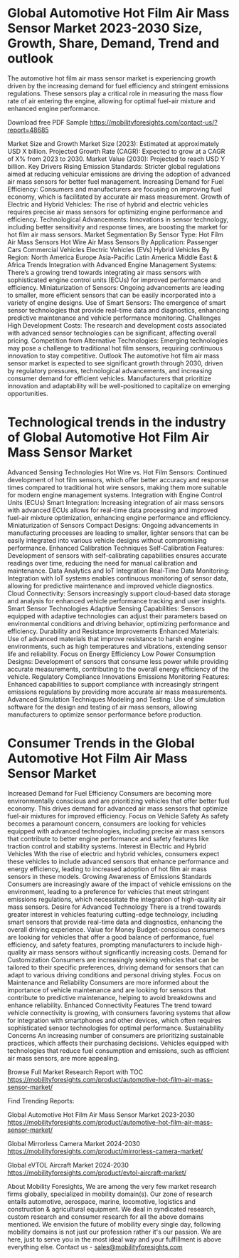 # Global Automotive Hot Film Air Mass Sensor Market 2023-2030  Size, Growth, Share, Demand, Trend and outlook
The automotive hot film air mass sensor market is experiencing growth driven by the increasing demand for fuel efficiency and stringent emissions regulations. These sensors play a critical role in measuring the mass flow rate of air entering the engine, allowing for optimal fuel-air mixture and enhanced engine performance.

Download free PDF Sample https://mobilityforesights.com/contact-us/?report=48685 

Market Size and Growth
Market Size (2023): Estimated at approximately USD X billion.
Projected Growth Rate (CAGR): Expected to grow at a CAGR of X% from 2023 to 2030.
Market Value (2030): Projected to reach USD Y billion.
Key Drivers
Rising Emission Standards: Stricter global regulations aimed at reducing vehicular emissions are driving the adoption of advanced air mass sensors for better fuel management.
Increasing Demand for Fuel Efficiency: Consumers and manufacturers are focusing on improving fuel economy, which is facilitated by accurate air mass measurement.
Growth of Electric and Hybrid Vehicles: The rise of hybrid and electric vehicles requires precise air mass sensors for optimizing engine performance and efficiency.
Technological Advancements: Innovations in sensor technology, including better sensitivity and response times, are boosting the market for hot film air mass sensors.
Market Segmentation
By Sensor Type:
Hot Film Air Mass Sensors
Hot Wire Air Mass Sensors
By Application:
Passenger Cars
Commercial Vehicles
Electric Vehicles (EVs)
Hybrid Vehicles
By Region:
North America
Europe
Asia-Pacific
Latin America
Middle East & Africa
Trends
Integration with Advanced Engine Management Systems: There’s a growing trend towards integrating air mass sensors with sophisticated engine control units (ECUs) for improved performance and efficiency.
Miniaturization of Sensors: Ongoing advancements are leading to smaller, more efficient sensors that can be easily incorporated into a variety of engine designs.
Use of Smart Sensors: The emergence of smart sensor technologies that provide real-time data and diagnostics, enhancing predictive maintenance and vehicle performance monitoring.
Challenges
High Development Costs: The research and development costs associated with advanced sensor technologies can be significant, affecting overall pricing.
Competition from Alternative Technologies: Emerging technologies may pose a challenge to traditional hot film sensors, requiring continuous innovation to stay competitive.
Outlook
The automotive hot film air mass sensor market is expected to see significant growth through 2030, driven by regulatory pressures, technological advancements, and increasing consumer demand for efficient vehicles. Manufacturers that prioritize innovation and adaptability will be well-positioned to capitalize on emerging opportunities.

# Technological trends in the industry of Global Automotive Hot Film Air Mass Sensor Market
Advanced Sensing Technologies
Hot Wire vs. Hot Film Sensors: Continued development of hot film sensors, which offer better accuracy and response times compared to traditional hot wire sensors, making them more suitable for modern engine management systems.
Integration with Engine Control Units (ECUs)
Smart Integration: Increasing integration of air mass sensors with advanced ECUs allows for real-time data processing and improved fuel-air mixture optimization, enhancing engine performance and efficiency.
Miniaturization of Sensors
Compact Designs: Ongoing advancements in manufacturing processes are leading to smaller, lighter sensors that can be easily integrated into various vehicle designs without compromising performance.
Enhanced Calibration Techniques
Self-Calibration Features: Development of sensors with self-calibrating capabilities ensures accurate readings over time, reducing the need for manual calibration and maintenance.
Data Analytics and IoT Integration
Real-Time Data Monitoring: Integration with IoT systems enables continuous monitoring of sensor data, allowing for predictive maintenance and improved vehicle diagnostics.
Cloud Connectivity: Sensors increasingly support cloud-based data storage and analysis for enhanced vehicle performance tracking and user insights.
Smart Sensor Technologies
Adaptive Sensing Capabilities: Sensors equipped with adaptive technologies can adjust their parameters based on environmental conditions and driving behavior, optimizing performance and efficiency.
Durability and Resistance Improvements
Enhanced Materials: Use of advanced materials that improve resistance to harsh engine environments, such as high temperatures and vibrations, extending sensor life and reliability.
Focus on Energy Efficiency
Low Power Consumption Designs: Development of sensors that consume less power while providing accurate measurements, contributing to the overall energy efficiency of the vehicle.
Regulatory Compliance Innovations
Emissions Monitoring Features: Enhanced capabilities to support compliance with increasingly stringent emissions regulations by providing more accurate air mass measurements.
Advanced Simulation Techniques
Modeling and Testing: Use of simulation software for the design and testing of air mass sensors, allowing manufacturers to optimize sensor performance before production.

# Consumer Trends in the Global Automotive Hot Film Air Mass Sensor Market
Increased Demand for Fuel Efficiency
Consumers are becoming more environmentally conscious and are prioritizing vehicles that offer better fuel economy. This drives demand for advanced air mass sensors that optimize fuel-air mixtures for improved efficiency.
Focus on Vehicle Safety
As safety becomes a paramount concern, consumers are looking for vehicles equipped with advanced technologies, including precise air mass sensors that contribute to better engine performance and safety features like traction control and stability systems.
Interest in Electric and Hybrid Vehicles
With the rise of electric and hybrid vehicles, consumers expect these vehicles to include advanced sensors that enhance performance and energy efficiency, leading to increased adoption of hot film air mass sensors in these models.
Growing Awareness of Emissions Standards
Consumers are increasingly aware of the impact of vehicle emissions on the environment, leading to a preference for vehicles that meet stringent emissions regulations, which necessitate the integration of high-quality air mass sensors.
Desire for Advanced Technology
There is a trend towards greater interest in vehicles featuring cutting-edge technology, including smart sensors that provide real-time data and diagnostics, enhancing the overall driving experience.
Value for Money
Budget-conscious consumers are looking for vehicles that offer a good balance of performance, fuel efficiency, and safety features, prompting manufacturers to include high-quality air mass sensors without significantly increasing costs.
Demand for Customization
Consumers are increasingly seeking vehicles that can be tailored to their specific preferences, driving demand for sensors that can adapt to various driving conditions and personal driving styles.
Focus on Maintenance and Reliability
Consumers are more informed about the importance of vehicle maintenance and are looking for sensors that contribute to predictive maintenance, helping to avoid breakdowns and enhance reliability.
Enhanced Connectivity Features
The trend toward vehicle connectivity is growing, with consumers favoring systems that allow for integration with smartphones and other devices, which often requires sophisticated sensor technologies for optimal performance.
Sustainability Concerns
An increasing number of consumers are prioritizing sustainable practices, which affects their purchasing decisions. Vehicles equipped with technologies that reduce fuel consumption and emissions, such as efficient air mass sensors, are more appealing.

Browse Full Market Research Report with TOC https://mobilityforesights.com/product/automotive-hot-film-air-mass-sensor-market/ 

Find Trending Reports:

Global Automotive Hot Film Air Mass Sensor Market 2023-2030 https://mobilityforesights.com/product/automotive-hot-film-air-mass-sensor-market/ 

Global Mirrorless Camera Market 2024-2030 https://mobilityforesights.com/product/mirrorless-camera-market/ 

Global eVTOL Aircraft Market 2024-2030 https://mobilityforesights.com/product/evtol-aircraft-market/ 


About Mobility Foresights,
We are among the very few market research firms globally, specialized in mobility domain(s). Our zone of research entails automotive, aerospace, marine, locomotive, logistics and construction & agricultural equipment. We deal in syndicated research, custom research and consumer research for all the above domains mentioned.
We envision the future of mobility every single day, following mobility domains is not just our profession rather it's our passion. We are here, just to serve you in the most ideal way and your fulfillment is above everything else. Contact us -  sales@mobilityforesights.com 







